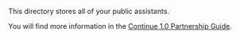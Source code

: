 This directory stores all of your public assistants.

You will find more information in the [Continue 1.0 Partnership Guide](https://continuedev.notion.site/Continue-1-0-Partnership-Guide-1811d55165f7802686fcd0b70464e778).

